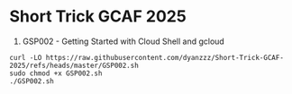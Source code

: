 # Short Trick GCAF 2025

 1. GSP002 - Getting Started with Cloud Shell and gcloud
```
curl -LO https://raw.githubusercontent.com/dyanzzz/Short-Trick-GCAF-2025/refs/heads/master/GSP002.sh
sudo chmod +x GSP002.sh
./GSP002.sh
```
